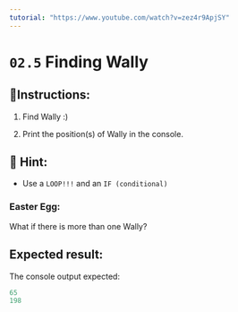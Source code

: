 ```yaml
---
tutorial: "https://www.youtube.com/watch?v=zez4r9ApjSY"
---
```


# `02.5` Finding Wally

## 📝Instructions:

1. Find Wally :)

2. Print the position(s) of Wally in the console.

## 📝 Hint:

+ Use a `LOOP!!!` and an `IF (conditional)`

### **Easter Egg:**

What if there is more than one Wally?

## Expected result:

The console output expected:

```py
65
198
```
